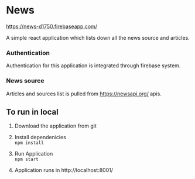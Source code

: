 # News
https://news-d1750.firebaseapp.com/

A simple react application which lists down all the news source and articles.

### Authentication

Authentication for this application is integrated through firebase system.

### News source

Articles and sources list is pulled from https://newsapi.org/ apis.

## To run in local

1. Download the application from git

2. Install dependenicies\
   `npm install`

3. Run Application\
   `npm start`
   
4. Application runs in http://localhost:8001/
